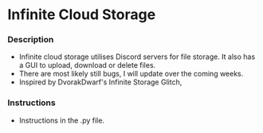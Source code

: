 # Infinite Cloud Storage
### Description
 - Infinite cloud storage utilises Discord servers for file storage. It also has a GUI to upload, download or delete files.
 - There are most likely still bugs, I will update over the coming weeks.
 - Inspired by DvorakDwarf's Infinite Storage Glitch, 

### Instructions
 - Instructions in the .py file. 
